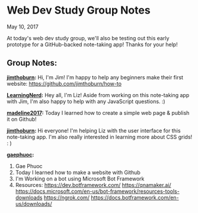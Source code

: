 # Web Dev Study Group Notes

May 10, 2017

At today's web dev study group, we'll also be testing out this early prototype for a GitHub-backed note-taking app! Thanks for your help!

## Group Notes:

**[jimthoburn](https://github.com/jimthoburn):** Hi, I'm Jim! I'm happy to help any beginners make their first website: https://github.com/jimthoburn/how-to

**[LearningNerd](https://github.com/learningnerd):** Hey all, I'm Liz! Aside from working on this note-taking app with Jim, I'm also happy to help with any JavaScript questions. :)

**[madeline2017](https://github.com/madeline2017):** Today I learned how to create a simple web page & publish it on Github!

**[jimthoburn](https://github.com/jimthoburn):** Hi everyone! I'm helping Liz with the user interface for this note-taking app. I'm also really interested in learning more about CSS grids!   : )


**[gaephuoc](https://github.com/gaephuoc):** 
1. Gae Phuoc
2. Today I learned how to make a website with Github
3. I'm Working on a bot using Microsoft Bot Framework
4. Resources: https://dev.botframework.com/	
	https://qnamaker.ai/
https://docs.microsoft.com/en-us/bot-framework/resources-tools-downloads
https://ngrok.com/
https://docs.botframework.com/en-us/downloads/
